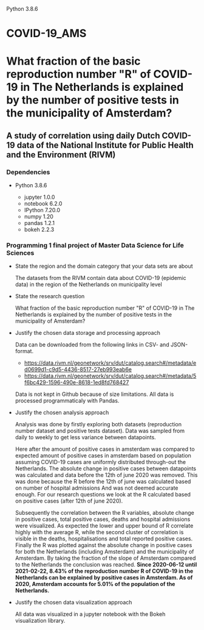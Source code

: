 Python 3.8.6
# COVID-19_AMS
# What fraction of the basic reproduction number "R" of COVID-19 in The Netherlands is explained by the number of positive tests in the municipality of Amsterdam?
## A study of correlation using daily Dutch COVID-19 data of the National Institute for Public Health and the Environment (RIVM)

### Dependencies

- Python 3.8.6

	- jupyter 1.0.0
	- notebook 6.2.0
	- IPython 7.20.0
	- numpy 1.20
	- pandas 1.2.1
	- bokeh 2.2.3

### Programming 1 final project of Master Data Science for Life Sciences

- State the region and the domain category that your data sets are about

	The datasets from the RIVM contain data about COVID-19 (epidemic data) in the region of the Netherlands on municipality level

- State the research question

	What fraction of the basic reproduction number "R" of COVID-19 in The Netherlands is explained by the number of positive tests in the municipality of Amsterdam?


- Justify the chosen data storage and processing approach

	Data can be downloaded from the following links in CSV- and JSON-format.

	- https://data.rivm.nl/geonetwork/srv/dut/catalog.search#/metadata/ed0699d1-c9d5-4436-8517-27eb993eab6e
	- https://data.rivm.nl/geonetwork/srv/dut/catalog.search#/metadata/5f6bc429-1596-490e-8618-1ed8fd768427

	Data is not kept in Github because of size limitations. All data is processed programmaticaly with Pandas.	

- Justify the chosen analysis approach
	
	Analysis was done by firstly exploring both datasets (reproduction number dataset and positive tests dataset). Data was sampled from daily to weekly to get less variance between datapoints. 
	
	Here after the amount of positive cases in amsterdam was compared to expected amount of positive cases in amsterdam based on population assuming COVID-19 cases are uniformly distributed through-out the Netherlands.
	The absolute change in positive cases between datapoints was calculated and data before the 12th of june 2020 was removed. This was done because the R before the 12th of june was calculated based on number of hospital admissions
	And was not deemed accurate enough. For our research questions we look at the R calculated based on positive cases (after 12th of june 2020). 
	
	Subsequently the correlation between the R variables, absolute change in positive cases, total positive cases, deaths and hospital admissions were visualized. As expected the lower and upper bound of R correlate highly with the 
	average R, while the second cluster of correlation is visible in the deaths, hospitalisations and total reported positive cases.
	Finally the R was plotted against the absolute change in positive cases for both the Netherlands (including Amsterdam) and the municipality of Amsterdam. By taking the fraction of the slope of Amsterdam compared to the 
	Netherlands the conclusion was reached. **Since 2020-06-12 until 2021-02-22, 8.43% of the reproduction number R of COVID-19 in the Netherlands can be explained by positive cases in Amsterdam.
	As of 2020, Amsterdam accounts for 5.01% of the population of the Netherlands.**

- Justify the chosen data visualization approach

	All data was visualized in a jupyter notebook with the Bokeh visualization library.
